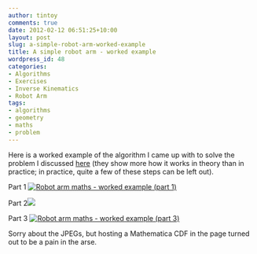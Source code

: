 ```yaml
---
author: tintoy
comments: true
date: 2012-02-12 06:51:25+10:00
layout: post
slug: a-simple-robot-arm-worked-example
title: A simple robot arm - worked example
wordpress_id: 48
categories:
- Algorithms
- Exercises
- Inverse Kinematics
- Robot Arm
tags:
- algorithms
- geometry
- maths
- problem
---
```


Here is a worked example of the algorithm I came up with to solve the problem I discussed [here](http://blogs.snoscillator.net/blogs/tintoyman/2012/02/a-simple-robot-arm-introduction/) (they show more how it works in theory than in practice; in practice, quite a few of these steps can be left out).


Part 1
[![Robot arm maths - worked example (part 1)](http://tintoy-blog.azurewebsites.net/wp-content/uploads/2012/02/RobotMaths-Sample1-150x150.jpg)](http://tintoy-blog.azurewebsites.net/wp-content/uploads/2012/02/RobotMaths-Sample1.jpg)




Part 2[![](http://tintoy-blog.azurewebsites.net/wp-content/uploads/2012/02/RobotMaths-Sample2-150x150.jpg)](http://tintoy-blog.azurewebsites.net/wp-content/uploads/2012/02/RobotMaths-Sample2.jpg)




Part 3
[![Robot arm maths - worked example (part 3)](http://tintoy-blog.azurewebsites.net/wp-content/uploads/2012/02/RobotMaths-Sample3-150x150.jpg)](http://tintoy-blog.azurewebsites.net/wp-content/uploads/2012/02/RobotMaths-Sample3.jpg)




Sorry about the JPEGs, but hosting a Mathematica CDF in the page turned out to be a pain in the arse.
